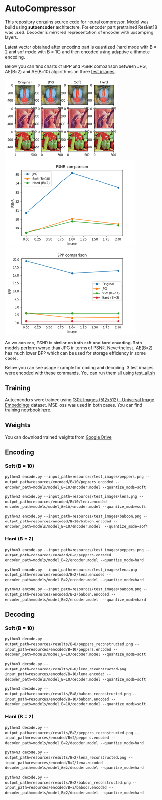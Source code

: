 # AutoCompressor

This repository contains source code for neural compressor. Model was build using **autoencoder** architecture. 
For encoder part pretrained ResNet18 was used. Decoder is mirrored representation of encoder with upsampling layers. 

Latent vector obtained after encoding part is quantized (hard mode with B = 2 and sof mode with B = 10) 
and then encoded using adaptive arithmetic encoding.

Below you can find charts of BPP and PSNR comparison between JPG, AE(B=2) and AE(B=10) algorithms on three [test images](resources/test_images).

![Images comparison](resources/analytics/images_comparison.png)
![PSNR](resources/analytics/PSNR.png)
![BPP](resources/analytics/BPP.png)

As we can see, PSNR is similar on both soft and hard encoding. Both models perform worse than JPG in terms of PSNR.
Nevertheless, AE(B=2) has much lower BPP which can be used for storage efficiency in some cases.

Below you can see usage example for coding and decoding. 3 test images were encoded with these commands. 
You can run them all using [test_all.sh](test_all.sh)

## Training

Autoencoders were trained using [130k Images (512x512) - Universal Image Embeddings](https://www.kaggle.com/datasets/rhtsingh/130k-images-512x512-universal-image-embeddings)
dataset. MSE loss was used in both cases. You can find training notebook [here](notebooks/autocompressor_train.ipynb).

## Weights

You can download trained weights from [Google Drive](https://drive.google.com/drive/u/0/folders/1HjcGjdWEY1un_hlVvmX5hlzkH-_v8PMH)

## Encoding

### Soft (B = 10)
`python3 encode.py --input_path=resources/test_images/peppers.png --output_path=resources/encoded/B=10/peppers.encoded --encoder_path=models/model_B=10/encoder.model --quantize_mode=soft`

`python3 encode.py --input_path=resources/test_images/lena.png --output_path=resources/encoded/B=10/lena.encoded --encoder_path=models/model_B=10/encoder.model --quantize_mode=soft`

`python3 encode.py --input_path=resources/test_images/baboon.png --output_path=resources/encoded/B=10/baboon.encoded --encoder_path=models/model_B=10/encoder.model  --quantize_mode=soft`

### Hard (B = 2)

`python3 encode.py --input_path=resources/test_images/peppers.png --output_path=resources/encoded/B=2/peppers.encoded --encoder_path=models/model_B=2/encoder.model --quantize_mode=hard`

`python3 encode.py --input_path=resources/test_images/lena.png --output_path=resources/encoded/B=2/lena.encoded --encoder_path=models/model_B=2/encoder.model --quantize_mode=hard`

`python3 encode.py --input_path=resources/test_images/baboon.png --output_path=resources/encoded/B=2/baboon.encoded --encoder_path=models/model_B=2/encoder.model  --quantize_mode=hard`

## Decoding

### Soft (B = 10)
`python3 decode.py --output_path=resources/results/B=8/peppers_reconstructed.png --input_path=resources/encoded/B=10/peppers.encoded --decoder_path=models/model_B=10/decoder.model --quantize_mode=soft`

`python3 decode.py --output_path=resources/results/B=8/lena_reconstructed.png --input_path=resources/encoded/B=10/lena.encoded --decoder_path=models/model_B=10/decoder.model --quantize_mode=soft`

`python3 decode.py --output_path=resources/results/B=8/baboon_reconstructed.png --input_path=resources/encoded/B=10/baboon.encoded --decoder_path=models/model_B=10/decoder.model --quantize_mode=soft`

### Hard (B = 2)
`python3 decode.py --output_path=resources/results/B=2/peppers_reconstructed.png --input_path=resources/encoded/B=2/peppers.encoded --decoder_path=models/model_B=2/decoder.model --quantize_mode=hard`

`python3 decode.py --output_path=resources/results/B=2/lena_reconstructed.png --input_path=resources/encoded/B=2/lena.encoded --decoder_path=models/model_B=2/decoder.model --quantize_mode=hard`

`python3 decode.py --output_path=resources/results/B=2/baboon_reconstructed.png --input_path=resources/encoded/B=2/baboon.encoded --decoder_path=models/model_B=2/decoder.model --quantize_mode=hard`